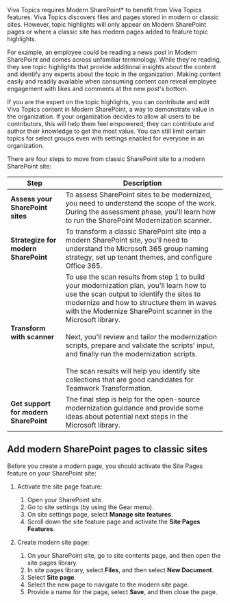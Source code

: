 Viva Topics requires Modern SharePoint* to benefit from Viva Topics features. Viva Topics discovers files and pages stored in modern or classic sites. However, topic highlights will only appear on Modern SharePoint pages or where a classic site has modern pages added to feature topic highlights.  

For example, an employee could be reading a news post in Modern SharePoint and comes across unfamiliar terminology. While they're reading, they see topic highlights that provide additional insights about the content and identify any experts about the topic in the organization. Making content easily and readily available when consuming content can reveal employee engagement with likes and comments at the new post's bottom. 

If you are the expert on the topic highlights, you can contribute and edit Viva Topics content in Modern SharePoint, a way to demonstrate value in the organization. If your organization decides to allow all users to be contributors, this will help them feel empowered; they can contribute and author their knowledge to get the most value. You can still limit certain topics for select groups even with settings enabled for everyone in an organization.   

 
There are four steps to move from classic SharePoint site to a modern SharePoint site:

|Step|Description|
|----|-----------|
|**Assess your SharePoint sites**|To assess SharePoint sites to be modernized, you need to understand the scope of the work. During the assessment phase, you'll learn how to run the SharePoint Modernization scanner.| 
|**Strategize for modern SharePoint**|To transform a classic SharePoint site into a modern SharePoint site, you’ll need to understand the Microsoft 365 group naming strategy, set up tenant themes, and configure Office 365.|
|**Transform with scanner**|To use the scan results from step 1 to build your modernization plan, you'll learn how to use the scan output to identify the sites to modernize and how to structure them in waves with the Modernize SharePoint scanner in the Microsoft library.<br><br>Next, you'll review and tailor the modernization scripts, prepare and validate the scripts' input, and finally run the modernization scripts. <br><br>The scan results will help you identify site collections that are good candidates for Teamwork Transformation.|
|**Get support for modern SharePoint**|The final step is help for the open-source modernization guidance and provide some ideas about potential next steps in the Microsoft library.|

## Add modern SharePoint pages to classic sites 
 
Before you create a modern page, you should activate the Site Pages feature on your SharePoint site:

1. Activate the site page feature: 
   1. Open your SharePoint site. 
   2. Go to site settings (by using the Gear menu). 
   3. On site settings page, select **Manage site features**. 
   4. Scroll down the site feature page and activate the **Site Pages Features**. 

2. Create modern site page: 
   1. On your SharePoint site, go to site contents page, and then open the site pages library. 
   2. In site pages library, select **Files**, and then select **New Document**. 
   3. Select **Site page**. 
   4. Select the new page to navigate to the modern site page. 
   5. Provide a name for the page, select **Save**, and then close the page.
